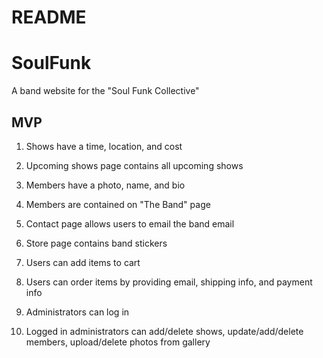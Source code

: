 # README

# SoulFunk

A band website for the "Soul Funk Collective"

## MVP

1. Shows have a time, location, and cost

2. Upcoming shows page contains all upcoming shows

3. Members have a photo, name, and bio

4. Members are contained on "The Band" page

5. Contact page allows users to email the band email

6. Store page contains band stickers

7. Users can add items to cart

8. Users can order items by providing email, shipping info, and payment info

9. Administrators can log in 

10. Logged in administrators can add/delete shows, update/add/delete members, upload/delete photos from gallery
